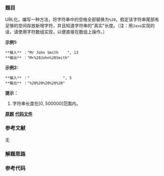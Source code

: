 ### 题目
URL化。编写一种方法，将字符串中的空格全部替换为`%20`。假定该字符串尾部有足够的空间存放新增字符，并且知道字符串的"真实"长度。（注：用`Java`实现的话，请使用字符数组实现，以便直接在数组上操作。）

**示例1:**

    
    
    **输入** ："Mr John Smith    ", 13
    **输出** ："Mr%20John%20Smith"
    

**示例2:**

    
    
    **输入** ："               ", 5
    **输出** ："%20%20%20%20%20"
    

**提示：**

  1. 字符串长度在[0, 500000]范围内。

 **[原题](https://leetcode-cn.com/problems/string-to-url-lcci/)**    **[代码文件]()**


### 参考文献
无

### 解题思路




### 参考代码

```go


```




